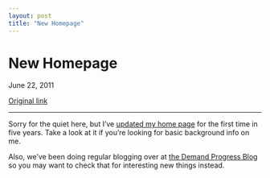 ```yaml
---
layout: post
title: "New Homepage"
---
```

New Homepage
============

June 22, 2011

[Original link](http://www.aaronsw.com/weblog/newhomepage)

* * * * *

Sorry for the quiet here, but I’ve [updated my home
page](http://www.aaronsw.com/) for the first time in five years. Take a
look at it if you’re looking for basic background info on me.

Also, we’ve been doing regular blogging over at [the Demand Progress
Blog](http://blog.demandprogress.org/) so you may want to check that for
interesting new things instead.

